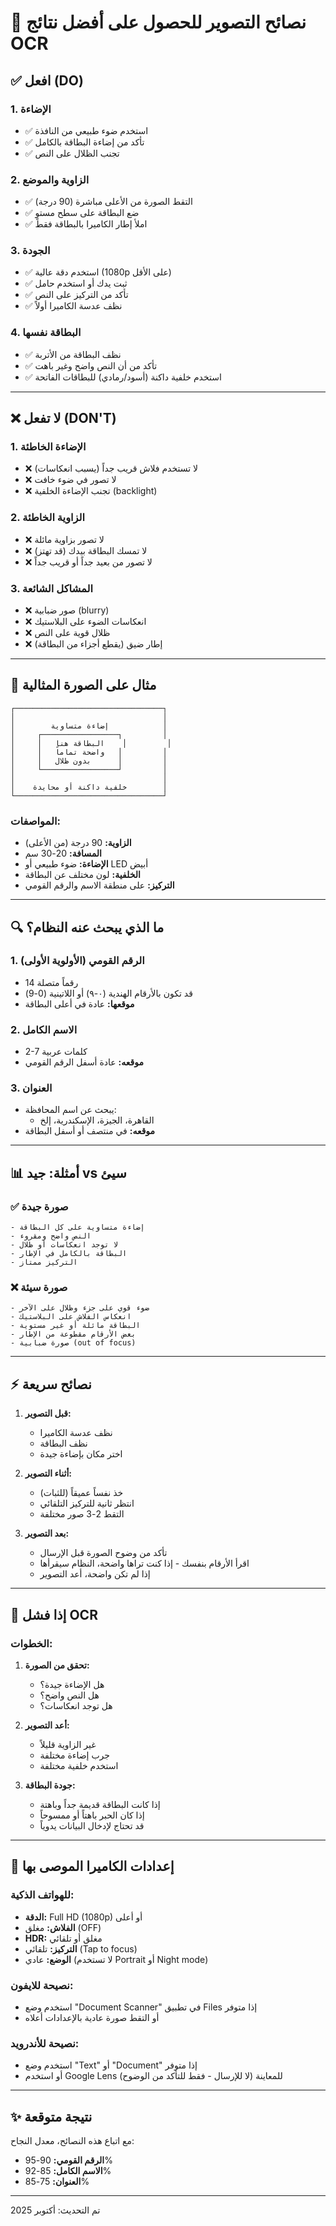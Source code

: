# 📸 نصائح التصوير للحصول على أفضل نتائج OCR

## ✅ افعل (DO)

### 1. **الإضاءة**
- ✅ استخدم ضوء طبيعي من النافذة
- ✅ تأكد من إضاءة البطاقة بالكامل
- ✅ تجنب الظلال على النص

### 2. **الزاوية والموضع**
- ✅ التقط الصورة من الأعلى مباشرة (90 درجة)
- ✅ ضع البطاقة على سطح مستوٍ
- ✅ املأ إطار الكاميرا بالبطاقة فقط

### 3. **الجودة**
- ✅ استخدم دقة عالية (1080p على الأقل)
- ✅ ثبت يدك أو استخدم حامل
- ✅ تأكد من التركيز على النص
- ✅ نظف عدسة الكاميرا أولاً

### 4. **البطاقة نفسها**
- ✅ نظف البطاقة من الأتربة
- ✅ تأكد من أن النص واضح وغير باهت
- ✅ استخدم خلفية داكنة (أسود/رمادي) للبطاقات الفاتحة

---

## ❌ لا تفعل (DON'T)

### 1. **الإضاءة الخاطئة**
- ❌ لا تستخدم فلاش قريب جداً (يسبب انعكاسات)
- ❌ لا تصور في ضوء خافت
- ❌ تجنب الإضاءة الخلفية (backlight)

### 2. **الزاوية الخاطئة**
- ❌ لا تصور بزاوية مائلة
- ❌ لا تمسك البطاقة بيدك (قد تهتز)
- ❌ لا تصور من بعيد جداً أو قريب جداً

### 3. **المشاكل الشائعة**
- ❌ صور ضبابية (blurry)
- ❌ انعكاسات الضوء على البلاستيك
- ❌ ظلال قوية على النص
- ❌ إطار ضيق (يقطع أجزاء من البطاقة)

---

## 🎯 مثال على الصورة المثالية

```
┌─────────────────────────────────┐
│                                 │
│        إضاءة متساوية            │
│     ┌─────────────────┐         │
│     │   البطاقة هنا    │         │
│     │   واضحة تماماً   │         │
│     │   بدون ظلال      │         │
│     └─────────────────┘         │
│                                 │
│    خلفية داكنة أو محايدة        │
└─────────────────────────────────┘
```

### المواصفات:
- **الزاوية:** 90 درجة (من الأعلى)
- **المسافة:** 20-30 سم
- **الإضاءة:** ضوء طبيعي أو LED أبيض
- **الخلفية:** لون مختلف عن البطاقة
- **التركيز:** على منطقة الاسم والرقم القومي

---

## 🔍 ما الذي يبحث عنه النظام؟

### 1. **الرقم القومي** (الأولوية الأولى)
- 14 رقماً متصلة
- قد تكون بالأرقام الهندية (٠-٩) أو اللاتينية (0-9)
- **موقعها:** عادة في أعلى البطاقة

### 2. **الاسم الكامل**
- 2-7 كلمات عربية
- **موقعه:** عادة أسفل الرقم القومي

### 3. **العنوان**
- يبحث عن اسم المحافظة:
  - القاهرة، الجيزة، الإسكندرية، إلخ
- **موقعه:** في منتصف أو أسفل البطاقة

---

## 📊 أمثلة: جيد vs سيئ

### ✅ صورة جيدة
```
- إضاءة متساوية على كل البطاقة
- النص واضح ومقروء
- لا توجد انعكاسات أو ظلال
- البطاقة بالكامل في الإطار
- التركيز ممتاز
```

### ❌ صورة سيئة
```
- ضوء قوي على جزء وظلال على الآخر
- انعكاس الفلاش على البلاستيك
- البطاقة مائلة أو غير مستوية
- بعض الأرقام مقطوعة من الإطار
- صورة ضبابية (out of focus)
```

---

## ⚡ نصائح سريعة

1. **قبل التصوير:**
   - نظف عدسة الكاميرا
   - نظف البطاقة
   - اختر مكان بإضاءة جيدة

2. **أثناء التصوير:**
   - خذ نفساً عميقاً (للثبات)
   - انتظر ثانية للتركيز التلقائي
   - التقط 2-3 صور مختلفة

3. **بعد التصوير:**
   - تأكد من وضوح الصورة قبل الإرسال
   - اقرأ الأرقام بنفسك - إذا كنت تراها واضحة، النظام سيقرأها
   - إذا لم تكن واضحة، أعد التصوير

---

## 🚨 إذا فشل OCR

### الخطوات:
1. **تحقق من الصورة:**
   - هل الإضاءة جيدة؟
   - هل النص واضح؟
   - هل توجد انعكاسات؟

2. **أعد التصوير:**
   - غير الزاوية قليلاً
   - جرب إضاءة مختلفة
   - استخدم خلفية مختلفة

3. **جودة البطاقة:**
   - إذا كانت البطاقة قديمة جداً وباهتة
   - إذا كان الحبر باهتاً أو ممسوحاً
   - قد تحتاج لإدخال البيانات يدوياً

---

## 📱 إعدادات الكاميرا الموصى بها

### للهواتف الذكية:
- **الدقة:** Full HD (1080p) أو أعلى
- **الفلاش:** مغلق (OFF)
- **HDR:** مغلق أو تلقائي
- **التركيز:** تلقائي (Tap to focus)
- **الوضع:** عادي (لا تستخدم Portrait أو Night mode)

### نصيحة للايفون:
- استخدم وضع "Document Scanner" في تطبيق Files إذا متوفر
- أو التقط صورة عادية بالإعدادات أعلاه

### نصيحة للأندرويد:
- استخدم وضع "Text" أو "Document" إذا متوفر
- أو استخدم Google Lens للمعاينة (لا للإرسال - فقط للتأكد من الوضوح)

---

## ✨ نتيجة متوقعة

مع اتباع هذه النصائح، معدل النجاح:
- **الرقم القومي:** 90-95%
- **الاسم الكامل:** 85-92%
- **العنوان:** 75-85%

---

تم التحديث: أكتوبر 2025
